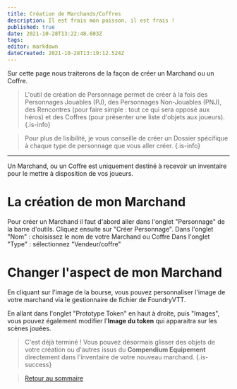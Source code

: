 ```yaml
---
title: Création de Marchands/Coffres
description: Il est frais mon poisson, il est frais !
published: true
date: 2021-10-28T13:22:48.603Z
tags: 
editor: markdown
dateCreated: 2021-10-28T13:19:12.524Z
---
```


Sur cette page nous traiterons de la façon de créer un Marchand ou un Coffre.

> L'outil de création de Personnage permet de créer à la fois des Personnages Jouables (PJ), des Personnages Non-Jouables (PNJ), des Rencontres (pour faire simple : tout ce qui sera opposé aux héros) et des Coffres (pour présenter une liste d'objets aux joueurs).
{.is-info}

> Pour plus de lisibilité, je vous conseille de créer un Dossier spécifique à chaque type de personnage que vous aller créer.
{.is-info}
---
Un Marchand, ou un Coffre est uniquement destiné à recevoir un inventaire pour le mettre à disposition de vos joueurs.

# La création de mon Marchand

Pour créer un Marchand il faut d'abord aller dans l'onglet "Personnage" de la barre d'outils. 
Cliquez ensuite sur "Créer Personnage".
Dans l'onglet "Nom" : choisissez le nom de votre Marchand ou Coffre
Dans l'onglet "Type" : sélectionnez "Vendeur/coffre"

# Changer l'aspect de mon Marchand

En cliquant sur l'image de la bourse, vous pouvez personnaliser l'image de votre marchand via le gestionnaire de fichier de FoundryVTT.

En allant dans l'onglet "Prototype Token" en haut à droite, puis "Images", vous pouvez également modifier l'**Image du token** qui apparaitra sur les scènes jouées.

>C'est déjà terminé ! 
Vous pouvez désormais glisser des objets de votre création ou d'autres issus du **Compendium Equipement** directement dans l'inventaire de votre nouveau marchand.
{.is-success}


> [Retour au sommaire](/fr/systemes/fr-chrooubliees)
